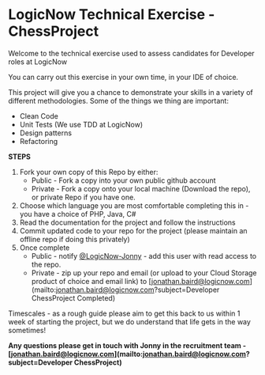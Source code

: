 # LogicNow Technical Exercise - ChessProject

Welcome to the technical exercise used to assess candidates for Developer roles at LogicNow

You can carry out this exercise in your own time, in your IDE of choice.

This project will give you a chance to demonstrate your skills in a variety of different methodologies.
Some of the things we thing are important:
* Clean Code
* Unit Tests (We use TDD at LogicNow)
* Design patterns
* Refactoring


__STEPS__  
1. Fork your own copy of this Repo by either:   
    * Public - Fork a copy into your own public github account   
    * Private - Fork a copy onto your local machine (Download the repo), or private Repo if you have one.   
2. Choose which language you are most comfortable completing this in - you have a choice of PHP, Java, C#  
3. Read the documentation for the project and follow the instructions  
4. Commit updated code to your repo for the project (please maintain an offline repo if doing this privately)  
5. Once complete  
    * Public - notify [@LogicNow-Jonny](https://github.com/LogicNow-Jonny) - add this user with read access to the repo.  
    * Private - zip up your repo and email (or upload to your Cloud Storage product of choice and email link) to [jonathan.baird@logicnow.com](mailto:jonathan.baird@logicnow.com?subject=Developer ChessProject Completed)


Timescales - as a rough guide please aim to get this back to us within 1 week of starting the project, but we do understand that life gets in the way sometimes!

__Any questions please get in touch with Jonny in the recruitment team - [jonathan.baird@logicnow.com](mailto:jonathan.baird@logicnow.com?subject=Developer ChessProject)__
